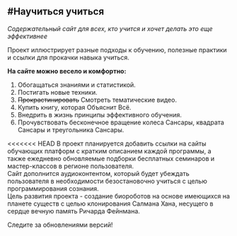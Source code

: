 #Научиться учиться
---------------

_Содержательный сайт для всех, кто учится и хочет делать это еще эффективнее_  

Проект иллюстрирует разные подходы к обучению, полезные практики и ссылки для прокачки навыка учиться.

__На сайте можно весело и комфортно:__
1. Обогащаться знаниями и статистикой.
2. Постигать новые техники.
3. ~~Прокрастинировать~~ Смотреть тематические видео.
4. Купить книгу, которая Объяснит Всё.
5. Внедрить в жизнь принципы эффективного обучения.
6. Прочувствовать бесконечное вращение колеса Сансары, квадрата Сансары и треугольника Сансары.

<<<<<<< HEAD
В проект планируется добавить ссылки на сайты обучающих платформ с кратким описанием каждой программы, а также ежедневно обновляемые подборки бесплатных семинаров и мастер-классов в регионе пользователя.  
Сайт дополнится аудиоконтентом, который будет убеждать пользователя в необходимости безостановочно учиться с целью программирования сознания.  
Цель развития проекта - создание биороботов на основе имеющихся на планете существ с целью клонирования Салмана Хана, несущего в сердце вечную память Ричарда Фейнмана.  

Следите за обновлениями версий!